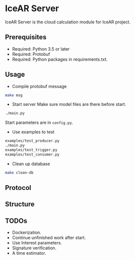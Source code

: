 IceAR Server
============================================
IceAR Server is the cloud calculation module for IceAR project.

Prerequisites
-------------
- Required: Python 3.5 or later
- Required: Protobuf
- Required: Python packages in requirements.txt.

Usage
-----
- Compile protobuf message
```bash
make msg
```
- Start server
Make sure model files are there before start.
```bash
./main.py
```
Start parameters are in `config.py`.
- Use examples to test
```bash
examples/test_producer.py
./main.py
examples/test_trigger.py
examples/test_consumer.py
```
- Clean up database
```bash
make clean-db
```

Protocol
--------


Structure
---------


TODOs
-----
- Dockerization.
- Continue unfinished work after start.
- Use Interest parameters.
- Signature verification.
- A time estimator.
